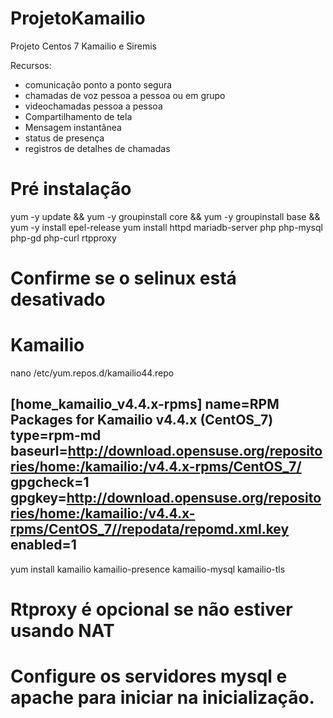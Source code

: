# ProjetoKamailio
Projeto Centos 7  Kamailio e Siremis 


Recursos:
* comunicação ponto a ponto segura
* chamadas de voz pessoa a pessoa ou em grupo
* videochamadas pessoa a pessoa
* Compartilhamento de tela
* Mensagem instantânea
* status de presença
* registros de detalhes de chamadas

# Pré instalação

yum -y update && yum -y groupinstall core && yum -y groupinstall base && yum -y install epel-release
yum install httpd mariadb-server php php-mysql php-gd php-curl rtpproxy

# Confirme se o selinux está desativado

# Kamailio
nano /etc/yum.repos.d/kamailio44.repo

[home_kamailio_v4.4.x-rpms]
name=RPM Packages for Kamailio v4.4.x (CentOS_7)
type=rpm-md
baseurl=http://download.opensuse.org/repositories/home:/kamailio:/v4.4.x-rpms/CentOS_7/
gpgcheck=1
gpgkey=http://download.opensuse.org/repositories/home:/kamailio:/v4.4.x-rpms/CentOS_7//repodata/repomd.xml.key
enabled=1
------------------------------------------------------------------------------------------------------------------------

yum install kamailio kamailio-presence kamailio-mysql kamailio-tls 


# Rtproxy é opcional se não estiver usando NAT

# Configure os servidores mysql e apache para iniciar na inicialização.
